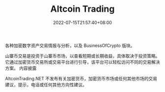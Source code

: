 ﻿---
weight: 
title: "Altcoin Trading"
description: "各种加密数字资产交易情报与分析，以及 BusinessOfCrypto 版块"
date: 2022-07-15T21:57:40+08:00
lastmod: 2022-07-15T16:45:40+08:00
draft: false
authors: ["MineW"]
featuredImage: "altcoin-trading.jpg"
link: "https://www.altcointrading.net/"
tags: ["元宇宙资讯","Altcoin Trading"]
categories: ["navigation"]
navigation: ["元宇宙资讯"]
lightgallery: true
toc: true
pinned: false
recommend: false
recommend1: false
---
各种加密数字资产交易情报与分析，以及 BusinessOfCrypto 版块。

‎山寨币交易是‎‎投资于山寨币市场，以查看短期或长期收益，具体取决于投资策略‎‎。它通过加密货币交易所或交易平台进行引导，该平台可以轻松访问不同的交易解决方案。‎
内容披露

AltcoinTrading.NET 不发布有关加密货币，加密货币市场或任何其他市场的交易建议，提示，电话或任何其他方向性建议。